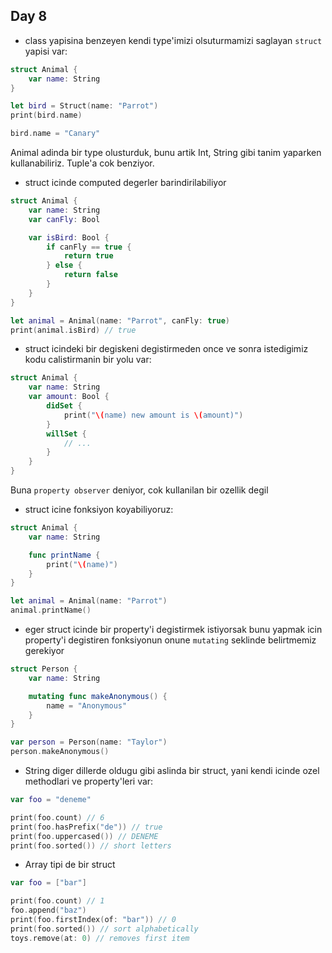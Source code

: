 ## Day 8

- class yapisina benzeyen kendi type'imizi olsuturmamizi saglayan `struct` yapisi var:

```swift
struct Animal {
    var name: String
}

let bird = Struct(name: "Parrot")
print(bird.name)

bird.name = "Canary"
```

Animal adinda bir type olusturduk, bunu artik Int, String gibi tanim yaparken kullanabiliriz.
Tuple'a cok benziyor.

- struct icinde computed degerler barindirilabiliyor

```swift
struct Animal {
    var name: String
    var canFly: Bool

    var isBird: Bool {
        if canFly == true {
            return true
        } else {
            return false
        }
    }
}

let animal = Animal(name: "Parrot", canFly: true)
print(animal.isBird) // true
```

- struct icindeki bir degiskeni degistirmeden once ve sonra istedigimiz kodu calistirmanin bir yolu var:

```swift
struct Animal {
    var name: String
    var amount: Bool {
        didSet {
            print("\(name) new amount is \(amount)")
        }
        willSet {
            // ...
        }
    }
}
```

Buna `property observer` deniyor, cok kullanilan bir ozellik degil

- struct icine fonksiyon koyabiliyoruz:

```swift
struct Animal {
    var name: String

    func printName {
        print("\(name)")
    }
}

let animal = Animal(name: "Parrot")
animal.printName()
```

- eger struct icinde bir property'i degistirmek istiyorsak bunu yapmak icin property'i degistiren fonksiyonun onune `mutating` seklinde belirtmemiz gerekiyor

```swift
struct Person {
    var name: String

    mutating func makeAnonymous() {
        name = "Anonymous"
    }
}

var person = Person(name: "Taylor")
person.makeAnonymous()
```

- String diger dillerde oldugu gibi aslinda bir struct, yani kendi icinde ozel methodlari ve property'leri var:

```swift
var foo = "deneme"

print(foo.count) // 6
print(foo.hasPrefix("de")) // true
print(foo.uppercased()) // DENEME
print(foo.sorted()) // short letters
```

- Array tipi de bir struct

```swift
var foo = ["bar"]

print(foo.count) // 1
foo.append("baz")
print(foo.firstIndex(of: "bar")) // 0
print(foo.sorted()) // sort alphabetically
toys.remove(at: 0) // removes first item
```
